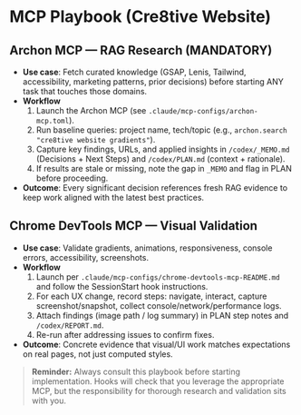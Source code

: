 # MCP Playbook (Cre8tive Website)

## Archon MCP — RAG Research (MANDATORY)
- **Use case**: Fetch curated knowledge (GSAP, Lenis, Tailwind, accessibility, marketing patterns, prior decisions) before starting ANY task that touches those domains.
- **Workflow**
  1. Launch the Archon MCP (see `.claude/mcp-configs/archon-mcp.toml`).
  2. Run baseline queries: project name, tech/topic (e.g., `archon.search "cre8tive website gradients"`).
  3. Capture key findings, URLs, and applied insights in `/codex/_MEMO.md` (Decisions + Next Steps) and `/codex/PLAN.md` (context + rationale).
  4. If results are stale or missing, note the gap in `_MEMO` and flag in PLAN before proceeding.
- **Outcome**: Every significant decision references fresh RAG evidence to keep work aligned with the latest best practices.

## Chrome DevTools MCP — Visual Validation
- **Use case**: Validate gradients, animations, responsiveness, console errors, accessibility, screenshots.
- **Workflow**
  1. Launch per `.claude/mcp-configs/chrome-devtools-mcp-README.md` and follow the SessionStart hook instructions.
  2. For each UX change, record steps: navigate, interact, capture screenshot/snapshot, collect console/network/performance logs.
  3. Attach findings (image path / log summary) in PLAN step notes and `/codex/REPORT.md`.
  4. Re-run after addressing issues to confirm fixes.
- **Outcome**: Concrete evidence that visual/UI work matches expectations on real pages, not just computed styles.

> **Reminder:** Always consult this playbook before starting implementation. Hooks will check that you leverage the appropriate MCP, but the responsibility for thorough research and validation sits with you.
